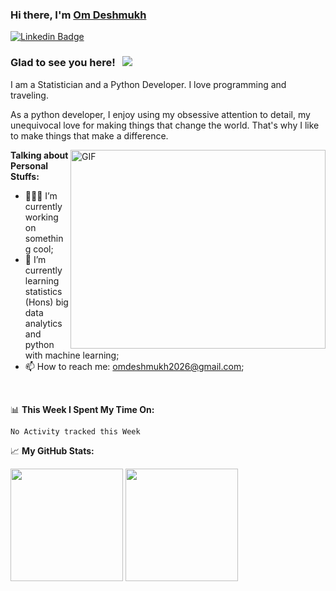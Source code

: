 ### Hi there, I'm <a href="https://gkassym.netlify.app" target="_blank">Om Deshmukh</a>

[![Linkedin Badge](https://img.shields.io/badge/-LinkedIn-0e76a8?style=flat-square&logo=Linkedin&logoColor=white)](https://www.linkedin.com/in/om-deshmukh-9284948089/)

### Glad to see you here! &nbsp; ![](https://visitor-badge.glitch.me/badge?page_id=Gapur.Gapur)

I am a Statistician and a Python Developer. I love programming and traveling.

As a python developer, I enjoy using my obsessive attention to detail, my unequivocal love for making things that change the world. That's why I like to make things that make a difference.

<img align="right" alt="GIF" src="https://github.com/Gapur/Gapur/blob/master/coding.gif?raw=true" width="408" height="318" />
  

**Talking about Personal Stuffs:**

- 👨🏻‍💻 I’m currently working on something cool;
- 🚀 I’m currently learning statistics (Hons) big data analytics and python with machine learning;
- 📫 How to reach me: omdeshmukh2026@gmail.com;

</br>

📊 **This Week I Spent My Time On:**
<!--START_SECTION:waka-->
```text
No Activity tracked this Week
```
<!--END_SECTION:waka-->


📈 **My GitHub Stats:**

<p>
  <img height="180em" src="https://github-readme-stats.vercel.app/api?username=omdeshmukh20&show_icons=true&hide_border=true&&count_private=true&include_all_commits=true" />
  <img height="180em" src="https://github-readme-stats.vercel.app/api/top-langs/?username=omdeshmukh20&exclude_repo=KNN-Image-Classification&show_icons=true&hide_border=true&layout=compact&langs_count=8"/>
</p>

